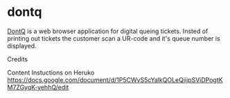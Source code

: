# dontq


[DontQ](https://emmabergner.github.io/blink/) is a web browser application for digital queing tickets. Insted of printing out tickets the customer scan a UR-code and it's queue number is displayed.  


Credits

Content
Instuctions on Heruko
https://docs.google.com/document/d/1P5CWvS5cYalkQOLeQiijpSViDPogtKM7ZGyqK-yehhQ/edit